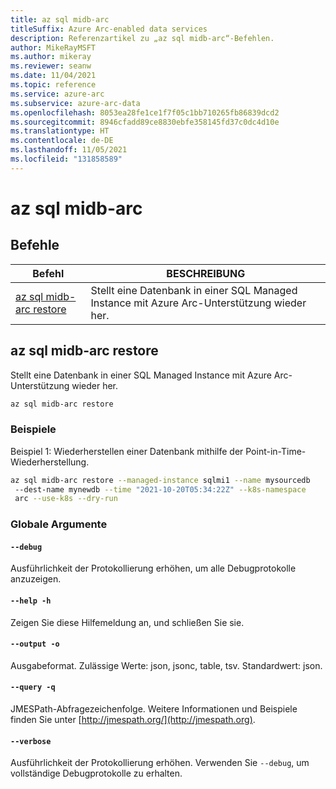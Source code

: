 ```yaml
---
title: az sql midb-arc
titleSuffix: Azure Arc-enabled data services
description: Referenzartikel zu „az sql midb-arc“-Befehlen.
author: MikeRayMSFT
ms.author: mikeray
ms.reviewer: seanw
ms.date: 11/04/2021
ms.topic: reference
ms.service: azure-arc
ms.subservice: azure-arc-data
ms.openlocfilehash: 8053ea28fe1ce1f7f05c1bb710265fb86839dcd2
ms.sourcegitcommit: 8946cfadd89ce8830ebfe358145fd37c0dc4d10e
ms.translationtype: HT
ms.contentlocale: de-DE
ms.lasthandoff: 11/05/2021
ms.locfileid: "131858589"
---
```

# <a name="az-sql-midb-arc"></a>az sql midb-arc
## <a name="commands"></a>Befehle
| Befehl | BESCHREIBUNG|
| --- | --- |
[az sql midb-arc restore](#az-sql-midb-arc-restore) | Stellt eine Datenbank in einer SQL Managed Instance mit Azure Arc-Unterstützung wieder her.
## <a name="az-sql-midb-arc-restore"></a>az sql midb-arc restore
Stellt eine Datenbank in einer SQL Managed Instance mit Azure Arc-Unterstützung wieder her.
```bash
az sql midb-arc restore 
```
### <a name="examples"></a>Beispiele
Beispiel 1: Wiederherstellen einer Datenbank mithilfe der Point-in-Time-Wiederherstellung.
```bash
az sql midb-arc restore --managed-instance sqlmi1 --name mysourcedb
 --dest-name mynewdb --time "2021-10-20T05:34:22Z" --k8s-namespace
 arc --use-k8s --dry-run
```
### <a name="global-arguments"></a>Globale Argumente
#### `--debug`
Ausführlichkeit der Protokollierung erhöhen, um alle Debugprotokolle anzuzeigen.
#### `--help -h`
Zeigen Sie diese Hilfemeldung an, und schließen Sie sie.
#### `--output -o`
Ausgabeformat.  Zulässige Werte: json, jsonc, table, tsv.  Standardwert: json.
#### `--query -q`
JMESPath-Abfragezeichenfolge. Weitere Informationen und Beispiele finden Sie unter [http://jmespath.org/](http://jmespath.org).
#### `--verbose`
Ausführlichkeit der Protokollierung erhöhen. Verwenden Sie `--debug`, um vollständige Debugprotokolle zu erhalten.
